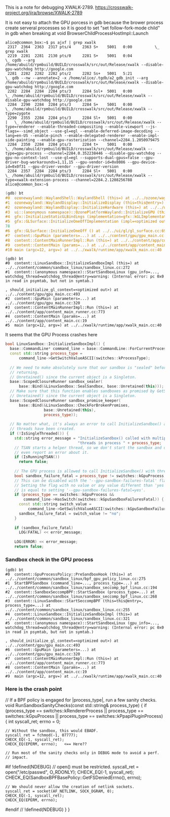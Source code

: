 This is a note for debugging XWALK-2789.
https://crosswalk-project.org/jira/browse/XWALK-2789

It is not easy to attach the GPU porcess in gdb because the brower process create serveral processes so it is good to set "set follow-fork-mode child" in gdb when breaking at void BrowserChildProcessHostImpl::Launch

```
alice@common_box:~$ ps ajxf | grep xwalk
 2317  2364  2363  2317 pts/4     2363 S+    5001   0:00          \_ grep xwalk
 2219  2281  2281  2130 pts/0     2281 S+    5001   0:04              \_ cgdb --arg /home/abuild/rpmbuild/BUILD/crosswalk/src/out/Release/xwalk --disable-gpu-watchdog http://google.com
 2281  2282  2282  2282 pts/2     2282 Ss+   5001   5:21                  \_ gdb --nw --annotate=2 -x /home/alice/.tgdb/a2_gdb_init --arg /home/abuild/rpmbuild/BUILD/crosswalk/src/out/Release/xwalk --disable-gpu-watchdog http://google.com
 2282  2284  2284  2284 pts/3     2284 Ssl+  5001   0:00                      \_ /home/abuild/rpmbuild/BUILD/crosswalk/src/out/Release/xwalk --disable-gpu-watchdog http://google.com
 2284  2290  2284  2284 pts/3     2284 S+    5001   0:00                          \_ /home/abuild/rpmbuild/BUILD/crosswalk/src/out/Release/xwalk --type=zygote
 2290  2355  2284  2284 pts/3     2284 Sl+   5001   0:00                          |   \_ /home/abuild/rpmbuild/BUILD/crosswalk/src/out/Release/xwalk --type=renderer --enable-threaded-compositing --enable-viewport --js-flags=--simd_object --use-gl=egl --enable-deferred-image-decoding --lang=en-US --enable-pinch --enable-delegated-renderer --enable-impl-side-painting --enable-gpu-rasterization --channel=2284.1.2050979475
 2284  2350  2284  2284 pts/3     2284 t+    5001   0:00                          \_ /home/abuild/rpmbuild/BUILD/crosswalk/src/out/Release/xwalk --type=gpu-process --channel=2284.0.352238446 --disable-gpu-watchdog --gpu-no-context-lost --use-gl=egl --supports-dual-gpus=false --gpu-driver-bug-workarounds=1,11,15 --gpu-vendor-id=0x8086 --gpu-device-id=0x0f31 --gpu-driver-vendor --gpu-driver-version
 2284  2357  2284  2284 pts/3     2284 Sl+   5001   0:00                          \_ /home/abuild/rpmbuild/BUILD/crosswalk/src/out/Release/xwalk --type=xwalk-extension-process --channel=2284.2.1208256788
alice@common_box:~$ 
```

```c++
(gdb) bt
#0  ozonewayland::WaylandShell::WaylandShell (this=) at ../../ozone/wayland/shell/shell.cc:17
#1  ozonewayland::WaylandDisplay::InitializeDisplay (this=this@entry=) at ../../ozone/wayland/display.cc:332
#2  ozonewayland::WaylandDisplay::InitializeHardware (this=) at ../../ozone/wayland/display.cc:85
#3  ui::(anonymous namespace)::OzonePlatformWayland::InitializeGPU (this=) at ../../ozone/platform/ozone_platform_wayland.cc:91
#4  gfx::InitializeStaticGLBindings (implementation=gfx::kGLImplementationEGLGLES2) at ../../ui/gl/gl_implementation_ozone.cc:41
#5  gfx::GLSurface::InitializeOneOffImplementation (impl=<optimized out>, fallback_to_osmesa=<optimized out>, gpu_service_logging=<optimized out>, disable_gl_drawing=<optimized out>) at ../../ui/gl/gl_surface.cc:
78
#6  gfx::GLSurface::InitializeOneOff () at ../../ui/gl/gl_surface.cc:69
#7  content::GpuMain (parameters=...) at ../../content/gpu/gpu_main.cc:256
#8  content::ContentMainRunnerImpl::Run (this=) at ../../content/app/content_main_runner.cc:773
#9  content::ContentMain (params=...) at ../../content/app/content_main.cc:19
#10 main (argc=12, argv=) at ../../xwalk/runtime/app/xwalk_main.cc:40

```

```
(gdb) bt
#0  content::LinuxSandbox::InitializeSandboxImpl (this=) at ../../content/common/sandbox_linux/sandbox_linux.cc:272
#1  content::(anonymous namespace)::StartSandboxLinux (gpu_info=..., watchdog_thread=watchdog_thread@entry=warning: (Internal error: pc 0x0 in read in psymtab, but not in symtab.)

, should_initialize_gl_context=<optimized out>) at ../../content/gpu/gpu_main.cc:493
#2  content::GpuMain (parameters=...) at ../../content/gpu/gpu_main.cc:320
#3  content::ContentMainRunnerImpl::Run (this=) at ../../content/app/content_main_runner.cc:773
#4  content::ContentMain (params=...) at ../../content/app/content_main.cc:19
#5  main (argc=12, argv=) at ../../xwalk/runtime/app/xwalk_main.cc:40
```

It seems that the GPU Process crashes here
```C++
bool LinuxSandbox::InitializeSandboxImpl() { 
  base::CommandLine* command_line = base::CommandLine::ForCurrentProcess(); 
  const std::string process_type = 
      command_line->GetSwitchValueASCII(switches::kProcessType); 
 
  // We need to make absolutely sure that our sandbox is "sealed" before 
  // returning. 
  // Unretained() since the current object is a Singleton. 
  base::ScopedClosureRunner sandbox_sealer( 
      base::Bind(&LinuxSandbox::SealSandbox, base::Unretained(this))); 
  // Make sure that this function enables sandboxes as promised by GetStatus(). 
  // Unretained() since the current object is a Singleton. 
  base::ScopedClosureRunner sandbox_promise_keeper( 
      base::Bind(&LinuxSandbox::CheckForBrokenPromises, 
                 base::Unretained(this), 
                 process_type)); 
 
  // No matter what, it's always an error to call InitializeSandbox() after 
  // threads have been created. 
  if (!IsSingleThreaded()) { 
    std::string error_message = "InitializeSandbox() called with multiple " 
                                "threads in process " + process_type; 
    // TSAN starts a helper thread, so we don't start the sandbox and don't 
    // even report an error about it. 
    if (IsRunningTSAN()) 
      return false; 
 
    // The GPU process is allowed to call InitializeSandbox() with threads. 
    bool sandbox_failure_fatal = process_type != switches::kGpuProcess; 
    // This can be disabled with the '--gpu-sandbox-failures-fatal' flag. 
    // Setting the flag with no value or any value different than 'yes' or 'no' 
    // is equal to setting '--gpu-sandbox-failures-fatal=yes'. 
    if (process_type == switches::kGpuProcess && 
        command_line->HasSwitch(switches::kGpuSandboxFailuresFatal)) { 
      const std::string switch_value = 
          command_line->GetSwitchValueASCII(switches::kGpuSandboxFailuresFatal); 
      sandbox_failure_fatal = switch_value != "no"; 
    }    
 
    if (sandbox_failure_fatal) 
      LOG(FATAL) << error_message;
 
    LOG(ERROR) << error_message;
    return false;
```

### Sandbox check in the GPU process
```
(gdb) bt
#0  content::GpuProcessPolicy::PreSandboxHook (this=) at ../../content/common/sandbox_linux/bpf_gpu_policy_linux.cc:275
#1  StartBPFSandbox (command_line=..., process_type=...) at ../../content/common/sandbox_linux/sandbox_seccomp_bpf_linux.cc:194
#2  content::SandboxSeccompBPF::StartSandbox (process_type=...) at ../../content/common/sandbox_linux/sandbox_seccomp_bpf_linux.cc:268
#3  content::LinuxSandbox::StartSeccompBPF (this=this@entry=, process_type=...) at ../../content/common/sandbox_linux/sandbox_linux.cc:255
#4  content::LinuxSandbox::InitializeSandboxImpl (this=) at ../../content/common/sandbox_linux/sandbox_linux.cc:321
#5  content::(anonymous namespace)::StartSandboxLinux (gpu_info=..., watchdog_thread=watchdog_thread@entry=warning: (Internal error: pc 0x0 in read in psymtab, but not in symtab.)

, should_initialize_gl_context=<optimized out>) at ../../content/gpu/gpu_main.cc:493
#6  content::GpuMain (parameters=...) at ../../content/gpu/gpu_main.cc:320
#7  content::ContentMainRunnerImpl::Run (this=) at ../../content/app/content_main_runner.cc:773
#8  content::ContentMain (params=...) at ../../content/app/content_main.cc:19
#9  main (argc=12, argv=) at ../../xwalk/runtime/app/xwalk_main.cc:40
```

### Here is the crash point
// If a BPF policy is engaged for |process_type|, run a few sanity checks. 
void RunSandboxSanityChecks(const std::string& process_type) { 
  if (process_type == switches::kRendererProcess || 
      process_type == switches::kGpuProcess || 
      process_type == switches::kPpapiPluginProcess) { 
    int syscall_ret; 
    errno = 0; 
 
    // Without the sandbox, this would EBADF. 
    syscall_ret = fchmod(-1, 07777); 
    CHECK_EQ(-1, syscall_ret);    
    CHECK_EQ(EPERM, errno);   <== Here??
 
    // Run most of the sanity checks only in DEBUG mode to avoid a perf. 
    // impact. 
#if !defined(NDEBUG) 
    // open() must be restricted. 
    syscall_ret = open("/etc/passwd", O_RDONLY); 
    CHECK_EQ(-1, syscall_ret); 
    CHECK_EQ(SandboxBPFBasePolicy::GetFSDeniedErrno(), errno); 
 
    // We should never allow the creation of netlink sockets. 
    syscall_ret = socket(AF_NETLINK, SOCK_DGRAM, 0);  
    CHECK_EQ(-1, syscall_ret); 
    CHECK_EQ(EPERM, errno); 
#endif  // !defined(NDEBUG) 
  } 
} 
